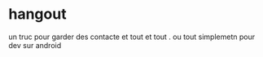 # hangout
un truc pour garder des contacte et tout et tout . ou tout simplemetn pour dev sur android 
